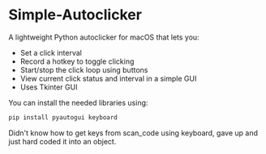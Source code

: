 # Simple-Autoclicker
A lightweight Python autoclicker for macOS that lets you:
- Set a click interval
- Record a hotkey to toggle clicking
- Start/stop the click loop using buttons
- View current click status and interval in a simple GUI
- Uses Tkinter GUI

You can install the needed libraries using:

```bash
pip install pyautogui keyboard
```

Didn't know how to get keys from scan_code using keyboard, gave up and just hard coded it into an object.
